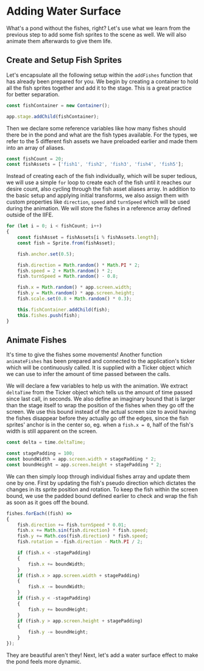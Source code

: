 # Adding Water Surface

What's a pond without the fishes, right? Let's use what we learn from the previous step to add some fish sprites to the scene as well. We will also animate them afterwards to give them life.

## Create and Setup Fish Sprites

Let's encapsulate all the following setup within the `addFishes` function that has already been prepared for you. We begin by creating a container to hold all the fish sprites together and add it to the stage. This is a great practice for better separation.

```javascript
const fishContainer = new Container();

app.stage.addChild(fishContainer);
```

Then we declare some reference variables like how many fishes should there be in the pond and what are the fish types available. For the types, we refer to the 5 different fish assets we have preloaded earlier and made them into an array of aliases.

```javascript
const fishCount = 20;
const fishAssets = ['fish1', 'fish2', 'fish3', 'fish4', 'fish5'];
```

Instead of creating each of the fish individually, which will be super tedious, we will use a simple `for` loop to create each of the fish until it reaches our desire count, also cycling through the fish asset aliases array. In addition to the basic setup and applying initial transforms, we also assign them with custom properties like `direction`, `speed` and `turnSpeed` which will be used during the animation. We will store the fishes in a reference array defined outside of the IIFE.

```javascript
for (let i = 0; i < fishCount; i++)
{
    const fishAsset = fishAssets[i % fishAssets.length];
    const fish = Sprite.from(fishAsset);

    fish.anchor.set(0.5);

    fish.direction = Math.random() * Math.PI * 2;
    fish.speed = 2 + Math.random() * 2;
    fish.turnSpeed = Math.random() - 0.8;

    fish.x = Math.random() * app.screen.width;
    fish.y = Math.random() * app.screen.height;
    fish.scale.set(0.8 + Math.random() * 0.3);

    this.fishContainer.addChild(fish);
    this.fishes.push(fish);
}
```

## Animate Fishes

It's time to give the fishes some movements! Another function `animateFishes` has been prepared and connected to the application's ticker which will be continuously called. It is supplied with a Ticker object which we can use to infer the amount of time passed between the calls.

We will declare a few variables to help us with the animation. We extract `deltaTime` from the Ticker object which tells us the amount of time passed since last call, in seconds. We also define an imaginary bound that is larger than the stage itself to wrap the position of the fishes when they go off the screen. We use this bound instead of the actual screen size to avoid having the fishes disappear before they actually go off the edges, since the fish sprites' anchor is in the center so, eg. when a `fish.x = 0`, half of the fish's width is still apparent on the screen.

```javascript
const delta = time.deltaTime;

const stagePadding = 100;
const boundWidth = app.screen.width + stagePadding * 2;
const boundHeight = app.screen.height + stagePadding * 2;
```

We can then simply loop through individual fishes array and update them one by one. First by updating the fish's pseudo direction which dictates the changes in its sprite position and rotation. To keep the fish within the screen bound, we use the padded bound defined earlier to check and wrap the fish as soon as it goes off the bound.

```javascript
fishes.forEach((fish) =>
{
    fish.direction += fish.turnSpeed * 0.01;
    fish.x += Math.sin(fish.direction) * fish.speed;
    fish.y += Math.cos(fish.direction) * fish.speed;
    fish.rotation = -fish.direction - Math.PI / 2;

    if (fish.x < -stagePadding)
    {
        fish.x += boundWidth;
    }
    if (fish.x > app.screen.width + stagePadding)
    {
        fish.x -= boundWidth;
    }
    if (fish.y < -stagePadding)
    {
        fish.y += boundHeight;
    }
    if (fish.y > app.screen.height + stagePadding)
    {
        fish.y -= boundHeight;
    }
});
```

They are beautiful aren't they! Next, let's add a water surface effect to make the pond feels more dynamic.